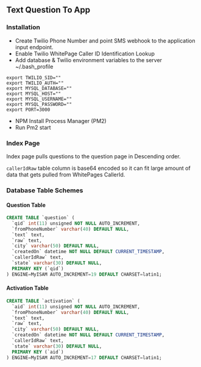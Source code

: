 ## Text Question To App
### Installation
 - Create Twilio Phone Number and point SMS webhook to the application input endpoint.
 - Enable Twilio WhitePage Caller ID Identification Lookup
 - Add database & Twilio environment variables to the server ~/.bash_profile
```
export TWILIO_SID=""
export TWILIO_AUTH=""
export MYSQL_DATABASE=""
export MYSQL_HOST=""
export MYSQL_USERNAME=""
export MYSQL_PASSWORD=""
export PORT=3000
```
 - NPM Install Process Manager (PM2)
 - Run Pm2 start

### Index Page
Index page pulls questions to the question page in Descending order.


`callerIdRaw` table column is base64 encoded so it can fit large amount of data that gets pulled from WhitePages CallerId.

### Database Table Schemes
#### Question Table
```sql
CREATE TABLE `question` (
  `qid` int(11) unsigned NOT NULL AUTO_INCREMENT,
  `fromPhoneNumber` varchar(40) DEFAULT NULL,
  `text` text,
  `raw` text,
  `city` varchar(50) DEFAULT NULL,
  `createdOn` datetime NOT NULL DEFAULT CURRENT_TIMESTAMP,
  `callerIdRaw` text,
  `state` varchar(30) DEFAULT NULL,
  PRIMARY KEY (`qid`)
) ENGINE=MyISAM AUTO_INCREMENT=19 DEFAULT CHARSET=latin1;
```

#### Activation Table
```sql
CREATE TABLE `activation` (
  `aid` int(11) unsigned NOT NULL AUTO_INCREMENT,
  `fromPhoneNumber` varchar(40) DEFAULT NULL,
  `text` text,
  `raw` text,
  `city` varchar(50) DEFAULT NULL,
  `createdOn` datetime NOT NULL DEFAULT CURRENT_TIMESTAMP,
  `callerIdRaw` text,
  `state` varchar(30) DEFAULT NULL,
  PRIMARY KEY (`aid`)
) ENGINE=MyISAM AUTO_INCREMENT=17 DEFAULT CHARSET=latin1;
```